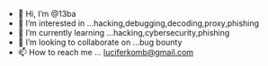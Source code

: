 - 👋 Hi, I’m @13ba
- 👀 I’m interested in ...hacking,debugging,decoding,proxy,phishing
- 🌱 I’m currently learning ...hacking,cybersecurity,phishing
- 💞️ I’m looking to collaborate on ...bug bounty
- 📫 How to reach me ... luciferkomb@gmail.com

<!---
13ba/13ba is a ✨ special ✨ repository because its `README.md` (this file) appears on your GitHub profile.
You can click the Preview link to take a look at your changes.
--->
